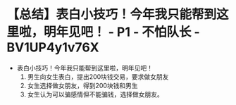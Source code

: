 # 【总结】表白小技巧！今年我只能帮到这里啦，明年见吧！ - P1 - 不怕队长 - BV1UP4y1v76X

-   表白小技巧！今年我只能帮到这里啦，明年见吧！
    1.  男生向女生表白，提出200块钱交易，要求做女朋友
    2.  女生选择做女朋友，得到200块钱和男生
    3.  女生认为可以骗感情但不能骗钱，选择做女朋友。